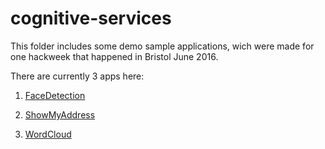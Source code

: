 # cognitive-services

This folder includes some demo sample applications, wich were made for one hackweek that happened in Bristol June 2016. 

There are currently 3 apps here:

1.  [FaceDetection](https://github.com/DrJukka/cognitive-services/tree/master/FaceDetection)

2.  [ShowMyAddress](https://github.com/DrJukka/cognitive-services/tree/master/ShowMyAddress/ShowMyAddress)

3.  [WordCloud](https://github.com/DrJukka/cognitive-services/tree/master/WordCloud)
